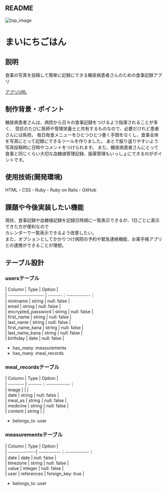## README
![top_image]()

# まいにちごはん  

## 説明  
食事の写真を投稿して簡単に記録にできる糖尿病患者さんのための食事記録アプリ  
  
[アプリURL](https://original-app-30589.herokuapp.com/)
  
## 制作背景・ポイント  
糖尿病患者さんは、病院から日々の食事記録をつけるよう指導されることが多く、
受診のたびに医師や管理栄養士と共有するものなので、必要だけれど患者さんには負担。
毎日毎食メニューをひとつひとつ書く手間をなくし、食事全体を写真にとって記録にできるツールを作りました。
あとで振り返りやすいよう写真投稿時に日時やコメントをつけられます。
また、糖尿病患者さんにとって食事と同じくらい大切な血糖値管理記録、服薬管理もいっしょにできるのがポイントです。  
  
## 使用技術(開発環境)  
HTML・CSS・Ruby・Ruby on Rails・GitHub  
  
## 課題や今後実装したい機能  
現状、食事記録や血糖値記録を記録日時順に一覧表示できるが、1日ごとに表示できた方が便利なので  
カレンダーで一覧表示できるよう改善したい。  
また、オプションとしてかかりつけ病院の予約や緊急連絡機能、お薬手帳アプリとの連携ができることが理想。  


## テーブル設計

### usersテーブル
  
| Column             | Type   | Option      |  
| ------------------ | -------｜------------｜  
| nickname           | string | null: false |  
| email              | string | null: false |  
| encrypted_password | string | null: false |  
| first_name         | string | null: false |  
| last_name          | string | null: false |  
| first_name_kana    | string | null: false |  
| last_name_kana     | string | null: false |  
| birthday           | date   | null: false |  
  
- has_many :measurements  
- has_many :meal_records  

  
### meal_recordsテーブル  
  
| Column   | Type   | Option      |  
| -------- | -------｜------------｜  
| image    |        |             |  
| date     | string | null: false |  
| meal_as  | string | null: false |  
| medicine | string | null: false |  
| content  | string |             |  
  
- belongs_to :user  

  
### measurementsテーブル  

| Column        | Type       | Option      |  
| --------------| -----------｜------------｜  
| date          | date       | null: false |  
| timezone      | string     | null: false |  
| value         | integer    | null: false |  
| user          | references | foreign_key: true |  
  
- belongs_to :user  
